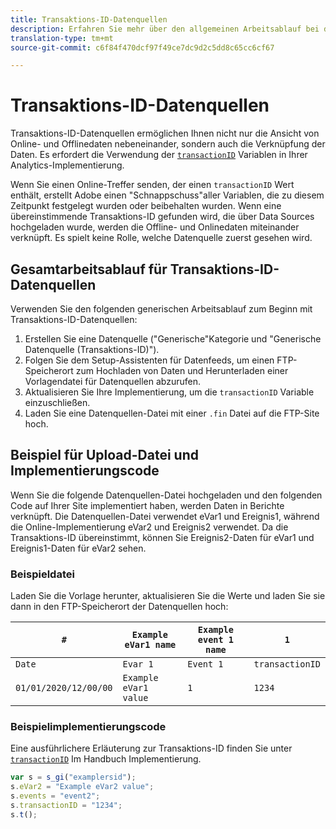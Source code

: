 ```yaml
---
title: Transaktions-ID-Datenquellen
description: Erfahren Sie mehr über den allgemeinen Arbeitsablauf bei der Verwendung von Transaktions-ID-Datenquellen.
translation-type: tm+mt
source-git-commit: c6f84f470dcf97f49ce7dc9d2c5dd8c65cc6cf67

---
```



# Transaktions-ID-Datenquellen

Transaktions-ID-Datenquellen ermöglichen Ihnen nicht nur die Ansicht von Online- und Offlinedaten nebeneinander, sondern auch die Verknüpfung der Daten. Es erfordert die Verwendung der [`transactionID`](/help/implement/vars/page-vars/transactionid.md) Variablen in Ihrer Analytics-Implementierung.

Wenn Sie einen Online-Treffer senden, der einen `transactionID` Wert enthält, erstellt Adobe einen &quot;Schnappschuss&quot;aller Variablen, die zu diesem Zeitpunkt festgelegt wurden oder beibehalten wurden. Wenn eine übereinstimmende Transaktions-ID gefunden wird, die über Data Sources hochgeladen wurde, werden die Offline- und Onlinedaten miteinander verknüpft. Es spielt keine Rolle, welche Datenquelle zuerst gesehen wird.

## Gesamtarbeitsablauf für Transaktions-ID-Datenquellen

Verwenden Sie den folgenden generischen Arbeitsablauf zum Beginn mit Transaktions-ID-Datenquellen:

1. Erstellen Sie eine Datenquelle (&quot;Generische&quot;Kategorie und &quot;Generische Datenquelle (Transaktions-ID)&quot;).
1. Folgen Sie dem Setup-Assistenten für Datenfeeds, um einen FTP-Speicherort zum Hochladen von Daten und Herunterladen einer Vorlagendatei für Datenquellen abzurufen.
1. Aktualisieren Sie Ihre Implementierung, um die `transactionID` Variable einzuschließen.
1. Laden Sie eine Datenquellen-Datei mit einer `.fin` Datei auf die FTP-Site hoch.

## Beispiel für Upload-Datei und Implementierungscode

Wenn Sie die folgende Datenquellen-Datei hochgeladen und den folgenden Code auf Ihrer Site implementiert haben, werden Daten in Berichte verknüpft. Die Datenquellen-Datei verwendet eVar1 und Ereignis1, während die Online-Implementierung eVar2 und Ereignis2 verwendet. Da die Transaktions-ID übereinstimmt, können Sie Ereignis2-Daten für eVar1 und Ereignis1-Daten für eVar2 sehen.

### Beispieldatei

Laden Sie die Vorlage herunter, aktualisieren Sie die Werte und laden Sie sie dann in den FTP-Speicherort der Datenquellen hoch:

| `#` | `Example eVar1 name` | `Example event 1 name` | `1` |
|---|---|---|---|
| `Date` | `Evar 1` | `Event 1` | `transactionID` |
| `01/01/2020/12/00/00` | `Example eVar1 value` | `1` | `1234` |

### Beispielimplementierungscode

Eine ausführlichere Erläuterung zur Transaktions-ID finden Sie unter [`transactionID`](/help/implement/vars/page-vars/transactionid.md) Im Handbuch Implementierung.

```js
var s = s_gi("examplersid");
s.eVar2 = "Example eVar2 value";
s.events = "event2";
s.transactionID = "1234";
s.t();
```
